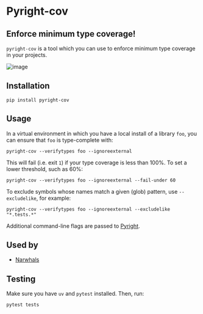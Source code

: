 # Pyright-cov

## Enforce minimum type coverage!

`pyright-cov` is a tool which you can use to enforce minimum type coverage in your projects.

![image](https://github.com/user-attachments/assets/03977f7d-ee29-45f1-b8a9-306ec539f8cf)

## Installation

```console
pip install pyright-cov
```

## Usage

In a virtual environment in which you have a local install of a library `foo`, you can
ensure that `foo` is type-complete with:

```
pyright-cov --verifytypes foo --ignoreexternal
```

This will fail (i.e. exit `1`) if your type coverage is less than 100%. To set a lower
threshold, such as 60%:

```
pyright-cov --verifytypes foo --ignoreexternal --fail-under 60
```

To exclude symbols whose names match a given (glob) pattern, use `--excludelike`, for example:

```
pyright-cov --verifytypes foo --ignoreexternal --excludelike "*.tests.*"
```

Additional command-line flags are passed to [Pyright](https://github.com/microsoft/pyright).

## Used by

- [Narwhals](https://github.com/narwhals-dev/narwhals)

## Testing

Make sure you have `uv` and `pytest` installed. Then, run:

```
pytest tests
```

